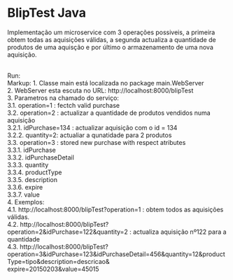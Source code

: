 BlipTest Java
================================

Implementação um microservice com 3 operações possiveis, a primeira obtem todas as aquisições válidas, a segunda actualiza a quantidade de produtos de uma aquisção e por último o armazenamento de uma nova aquisição.  <br /><br />

Run:<br />
Markup:	1. Classe main está localizada no package main.WebServer <br />
	2. WebServer esta escuta no URL: http://localhost:8000/blipTest <br />
    3. Parametros na chamado do serviço: <br />
    	3.1. operation=1 : fectch valid purchase <br />
    	3.2. operation=2 : actualizar a quantidade de produtos vendidos numa aquisição <br />
    		3.2.1. idPurchase=134 : actualizar aquisição com o  id = 134 <br />
    		3.2.2. quantity=2: actualiar a qunatidade para 2 produtos <br />
    	3.3.  operation=3 : stored new purchase with respect atributes <br />
    		3.3.1. idPurchase  <br />
    		3.3.2. idPurchaseDetail <br />
    		3.3.3. quantity <br />
    		3.3.4. productType <br />
    		3.3.5. description <br />
    		3.3.6. expire <br />
    		3.3.7. value <br />
    4. Exemplos:  <br /> 
    	4.1. http://localhost:8000/blipTest?operation=1 : obtem todos as aquisições válidas. <br />
    	4.2. http://localhost:8000/blipTest?operation=2&idPurchase=122&quantity=2 : actualiza aquisição nº122 para a quantidade  <br />
    	4.3. http://localhost:8000/blipTest?operation=3&idPurchase=123&idPurchaseDetail=456&quantity=12&productType=tipo&description=descricao& <br />expire=20150203&value=45015 <br />

    



